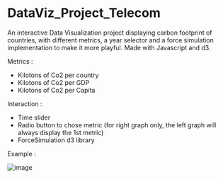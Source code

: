 # DataViz_Project_Telecom
An interactive Data Visualization project displaying carbon footprint of countries, with different metrics, a year selector and a force simulation implementation to make it more playful. Made with Javascript and d3.

Metrics : 
- Kilotons of Co2 per country
- Kilotons of Co2 per GDP
- Kilotons of Co2 per Capita

Interaction :
- Time slider
- Radio button to chose metric (for right graph only, the left graph will always display the 1st metric)
- ForceSimulation d3 library

Example :

![image](https://user-images.githubusercontent.com/71441631/123406420-32014500-d5ab-11eb-8f45-8857cfff0764.png)


